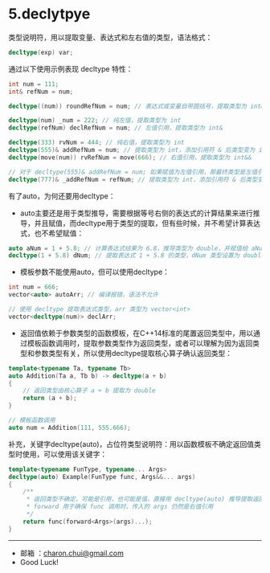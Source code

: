 5.declytpye
===

类型说明符，用以提取变量、表达式和左右值的类型，语法格式：
```c++
decltype(exp) var;
```
通过以下使用示例表现 decltype 特性：
```c++
int num = 111;
int& refNum = num;

decltype((num)) roundRefNum = num; // 表达式或变量自带圆括号，提取类型为 int&

decltype(num) _num = 222; // 纯左值，提取类型为 int
decltype(refNum) declRefNum = num; // 左值引用，提取类型为 int&

decltype(333) rvNum = 444; // 纯右值，提取类型为 int
decltype(555)& addRefNum = num; // 提取类型为 int，添加引用符 & 后类型变为 int&
decltype(move(num)) rvRefNum = move(666); // 右值引用，提取类型为 int&&

// 对于 decltype(555)& addRefNum = num; 如果赋值为左值引用，那最终类型是左值引用
decltype(777)& _addRefNum = refNum; // 提取类型为 int，添加引用符 & 后类型变为 int&
```

有了auto，为何还要用decltype：

-  auto主要还是用于类型推导，需要根据等号右侧的表达式的计算结果来进行推导，并且赋值，而decltype用于类型的提取，但有些时候，并不希望计算表达式，也不希望赋值：
```c++
auto aNum = 1 + 5.8; // 计算表达式结果为 6.8，推导类型为 double，并赋值给 aNum
decltype(1 + 5.8) dNum; // 提取表达式 1 + 5.8 的类型，dNum 类型设置为 double，且并未初始化
```
- 模板参数不能使用auto，但可以使用decltype：
```c++
int num = 666;
vector<auto> autoArr; // 编译报错，语法不允许

// 使用 decltype 提取表达式类型，arr 类型为 vector<int>
vector<decltype(num)> declArr;
```
- 返回值依赖于参数类型的函数模板，在C++14标准的尾置返回类型中，用以通过模板函数调用时，提取参数类型作为返回类型，或者可以理解为因为返回类型和参数类型有关，所以使用decltype提取核心算子确认返回类型：
```c++
template<typename Ta, typename Tb>
auto Addition(Ta a, Tb b) -> decltype(a + b)
{
    // 返回类型由核心算子 a + b 提取为 double
    return (a + b);
}

// 模板函数调用
auto num = Addition(111, 555.666);
```

补充，关键字decltype(auto)，占位符类型说明符：用以函数模板不确定返回值类型时使用，可以使用该关键字：
```c++
template<typename FunType, typename... Args>
decltype(auto) Example(FunType func, Args&&... args)
{
    /**
     * 返回类型不确定，可能是引用，也可能是值，直接用 decltype(auto) 推导提取返回类型
     * forward 用于确保 func 调用时，传入的 args 仍然是右值引用
     */
    return func(forward<Args>(args)...);
}
```




---

- 邮箱 ：charon.chui@gmail.com  
- Good Luck! 
